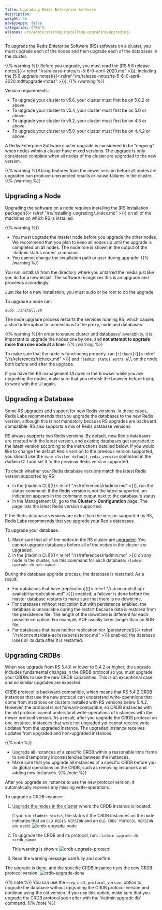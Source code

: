 ```yaml
---
Title: Upgrading Redis Enterprise Software
description:
weight: 60
alwaysopen: false
categories: ["RS"]
aliases: /rs/administering/installing-upgrading/upgrading/
---
```

To upgrade the Redis Enterprise Software (RS) software on a cluster,
you must upgrade each of the nodes and then upgrade each of the databases in the cluster.

{{% warning %}}
Before you upgrade, you must read the [RS 5.6 release notes]({{< relref "/rs/release-notes/rs-5-6-0-april-2020.md" >}}),
including the [5.6 upgrade notes]({{< relref "/rs/release-notes/rs-5-6-0-april-2020.md#upgrade-notes" >}}).
{{% /warning %}}

Version requirements:

- To upgrade your cluster to v5.6, your cluster must first be on 5.0.2 or above.
- To upgrade your cluster to v5.4, your cluster must first be on 5.0 or above.
- To upgrade your cluster to v5.2, your cluster must first be on 4.5 or above.
- To upgrade your cluster to v5.0, your cluster must first be on 4.4.2 or above.

A Redis Enterprise Software cluster upgrade is considered to be
"ongoing" when nodes within a cluster have mixed versions. The upgrade
is only considered complete when all nodes of the cluster are upgraded
to the new version.

{{% warning %}}Using features from the newer version before all nodes are upgraded
can produce unexpected results or cause failures in the cluster.{{% /warning %}}

## Upgrading a Node

Upgrading the software on a node requires installing the [RS installation
package]({{< relref "/rs/installing-upgrading/_index.md" >}})
on all of the machines on which RS is installed.

{{% warning %}}
- You must upgrade the master node before you upgrade the other nodes.
We recommend that you plan to keep all nodes up until the upgrade is completed
on all nodes. The node role is shown in the output of the 'rladmin status
nodes' command.
- You cannot change the installation path or user during upgrade.
{{% /warning %}}

You run install.sh from the directory where you untarred the media
just like you do for a new install. The software recognizes this is
an upgrade and proceeds accordingly.

Just like for a new installation, you must sudo or be root to do the
upgrade.

To upgrade a node run:


```src
sudo ./install.sh
```

The node upgrade process restarts the services running RS, which causes
a short interruption to connections to the proxy, node and databases.

{{% warning %}}In order to ensure cluster and databases' availability, it is
important to upgrade the nodes one by one, and **not attempt to upgrade
more than one node at a time**.
{{% /warning %}}

To make sure that the node is functioning properly, run [`rlcheck`]
({{< relref "/rs/references/rlcheck.md" >}}) and `rladmin status extra all`
on the node both before and after the upgrade.

If you have the RS management UI open in the browser while you are
upgrading the nodes, make sure that you refresh the browser before trying
to work with the UI again.

## Upgrading a Database

Some RS upgrades add support for new Redis versions. In these cases,
Redis Labs recommends that you upgrade the databases to the new Redis
version, although this is not mandatory because RS upgrades are backward
compatible. RS also supports a mix of Redis database versions.

RS always supports two Redis versions. By default, new Redis databases
are created with the latest version, and existing databases get upgraded
to the latest version according to the instructions detailed below. If
you would like to change the default Redis version to the previous
version supported, you should use the `tune cluster default_redis_version`
command in the rladmin CLI and set it to the previous Redis version supported.

To check whether your Redis database versions match the latest Redis
version supported by RS:

- In the [rladmin CLI]({{< relref "/rs/references/rladmin.md" >}}),
    run the status command.
    If the Redis version is not the latest supported, an indication
    appears in the command output next to the database's status.
- In the Management UI, go to the **Cluster \> Configuration** page.
    The page lists the latest Redis version supported.

If the Redis database versions are older than the version supported by
RS, Redis Labs recommends that you upgrade your Redis databases.

To upgrade your database:

1. Make sure that all of the nodes in the RS cluster are [upgraded](#upgrading-nodes).
    You cannot upgrade databases before all of the nodes in the cluster are upgraded.
1. In the [rladmin CLI]({{< relref "/rs/references/rladmin.md" >}})
    on any node in the cluster, run this command for each database: `rladmin upgrade db <db-name>`

During the database upgrade process, the database is restarted. As
a result:

- For databases that have [replication]({{< relref "/rs/concepts/high-availability/replication.md" >}})
    enabled, a failover is done before the master database restarts to make sure that
    there is no downtime.
- For databases without replication but with persistence enabled,
    the database is unavailable during the restart because data is restored from the persistence file.
    The length of the downtime is different for each persistence option.
    For example, AOF usually takes longer than an RDB file.
- For databases that have neither replication nor [persistence]({{< relref "/rs/concepts/data-access/persistence.md" >}})
    enabled, the database loses all its data after it is restarted.

## Upgrading CRDBs

When you upgrade from RS 5.4.0 or lower to 5.4.2 or higher,
the upgrade includes fundamental changes in the CRDB protocol so you must upgrade your CRDBs to use the new CRDB capabilities. This is an exceptional case and no similar upgrades are expected.

CRDB protocol is backward-compatible,
which means that RS 5.4.2 CRDB instances that use the new protocol can understand write-operations that come from instances on clusters installed with RS versions below 5.4.2.
However, the protocol is not forward-compatible,
so CRDB instances with the old protocol cannot understand write-operations of instances with the newer protocol version.
As a result, after you upgrade the CRDB protocol on one instance,
instances that were not upgraded yet cannot receive write updates from the upgraded instance.
The upgraded instance receives updates from upgraded and non-upgraded instances.

{{% note %}}
- Upgrade all instances of a specific CRDB within a reasonable time frame to avoid temporary inconsistencies between the instances.
- Make sure that you upgrade all instances of a specific CRDB before you do global operations on the CRDB, such as removing instances and adding new instances.
{{% /note %}}

After you upgrade an instance to use the new protocol version,
it automatically receives any missing write-operations.

To upgrade a CRDB instance:

1. [Upgrade the nodes in the cluster](#upgrading-nodes) where the CRDB instance is located.

    If you run `rladmin status`,
    the status if the CRDB instances on the node indicates that an `OLD REDIS VERSION` and an `OLD CRDB PROTOCOL VERSION` are used.
    ![crdb-upgrade-node](/images/rs/crdb-upgrade-node.png)

1. To upgrade the CRDB and its protocol, run: `rladmin upgrade db <crdb_name>`

    This warning is shown:
    ![crdb-upgrade-protocol](/images/rs/crdb-upgrade-protocol.png)

1. Read the warning message carefully and confirm.

The upgrade is done, and the specific CRDB instance uses the new CRDB protocol version.
    ![crdb-upgrade-done](/images/rs/crdb-upgrade-done.png)

{{% note %}}
You can use the `keep_crdt_protocol_version` option to upgrade the database
without upgrading the CRDB protocol version and continue using the old version.
If you use this option, make sure that you upgrade the CRDB protocol soon after with the ‘rladmin upgrade db’ command.
{{% /note %}}
